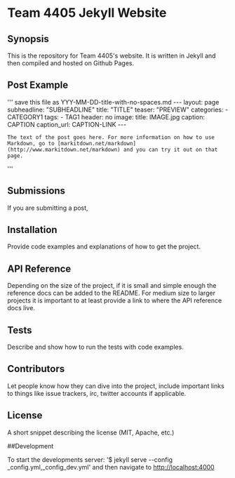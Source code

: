 # Team 4405 Jekyll Website

## Synopsis

This is the repository for Team 4405's website. It is written in Jekyll and then compiled and hosted on Github Pages. 

## Post Example

'''
	save this file as YYY-MM-DD-title-with-no-spaces.md
	---
	layout: page
	subheadline:  "SUBHEADLINE"
	title:  "TITLE"
	teaser: "PREVIEW"
	categories:
		- CATEGORY1
	tags:
		- TAG1
	header: no
	image:
		title: IMAGE.jpg
		caption: CAPTION
		caption_url: CAPTION-LINK
	---

	The text of the post goes here. For more information on how to use Markdown, go to [markitdown.net/markdown](http://www.markitdown.net/markdown) and you can try it out on that page.
'''

## Submissions

If you are submitting a post, 

## Installation

Provide code examples and explanations of how to get the project.

## API Reference

Depending on the size of the project, if it is small and simple enough the reference docs can be added to the README. For medium size to larger projects it is important to at least provide a link to where the API reference docs live.

## Tests

Describe and show how to run the tests with code examples.

## Contributors

Let people know how they can dive into the project, include important links to things like issue trackers, irc, twitter accounts if applicable.

## License

A short snippet describing the license (MIT, Apache, etc.)

##Development

To start the developments server:
	'$ jekyll serve --config _config.yml,_config_dev.yml'
and then navigate to [http://localhost:4000](http://localhost:4000)	


